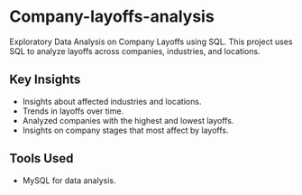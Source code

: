 # Company-layoffs-analysis
 Exploratory Data Analysis on Company Layoffs using SQL. This project uses SQL to analyze layoffs across companies, industries, and locations.

## Key Insights
- Insights about affected industries and locations.
- Trends in layoffs over time.
- Analyzed companies with the highest and lowest layoffs.
- Insights on company stages that most affect by layoffs.

## Tools Used
- MySQL for data analysis.
